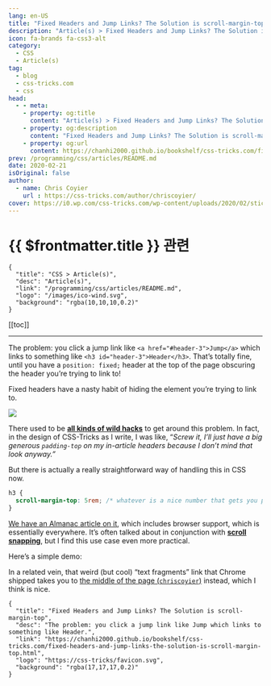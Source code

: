```yaml
---
lang: en-US
title: "Fixed Headers and Jump Links? The Solution is scroll-margin-top"
description: "Article(s) > Fixed Headers and Jump Links? The Solution is scroll-margin-top"
icon: fa-brands fa-css3-alt
category:
  - CSS
  - Article(s)
tag:
  - blog
  - css-tricks.com
  - css
head:
  - - meta:
    - property: og:title
      content: "Article(s) > Fixed Headers and Jump Links? The Solution is scroll-margin-top"
    - property: og:description
      content: "Fixed Headers and Jump Links? The Solution is scroll-margin-top"
    - property: og:url
      content: https://chanhi2000.github.io/bookshelf/css-tricks.com/fixed-headers-and-jump-links-the-solution-is-scroll-margin-top.html
prev: /programming/css/articles/README.md
date: 2020-02-21
isOriginal: false
author:
  - name: Chris Coyier
    url : https://css-tricks.com/author/chriscoyier/
cover: https://i0.wp.com/css-tricks.com/wp-content/uploads/2020/02/sticky-header.gif
---
```


# {{ $frontmatter.title }} 관련

```component VPCard
{
  "title": "CSS > Article(s)",
  "desc": "Article(s)",
  "link": "/programming/css/articles/README.md",
  "logo": "/images/ico-wind.svg",
  "background": "rgba(10,10,10,0.2)"
}
```

[[toc]]

---

<SiteInfo
  name="Fixed Headers and Jump Links? The Solution is scroll-margin-top"
  desc="The problem: you click a jump link like Jump which links to something like Header."
  url="https://css-tricks.com/fixed-headers-and-jump-links-the-solution-is-scroll-margin-top"
  logo="https://css-tricks/favicon.svg"
  preview="https://i0.wp.com/css-tricks.com/wp-content/uploads/2020/02/sticky-header.gif"/>

The problem: you click a jump link like `<a href="#header-3">Jump</a>` which links to something like `<h3 id="header-3">Header</h3>`. That’s totally fine, until you have a `position: fixed;` header at the top of the page obscuring the header you’re trying to link to!

Fixed headers have a nasty habit of hiding the element you’re trying to link to.

![](https://i0.wp.com/css-tricks.com/wp-content/uploads/2020/02/hidden-header.png?resize=482%2C177&ssl=1)

There used to be [**all kinds of wild hacks**](/css-tricks.com/hash-tag-links-padding.md) to get around this problem. In fact, in the design of CSS-Tricks as I write, I was like, “*Screw it, I’ll just have a big generous `padding-top` on my in-article headers because I don’t mind that look anyway.”*

But there is actually a really straightforward way of handling this in CSS now.

```css
h3 {
  scroll-margin-top: 5rem; /* whatever is a nice number that gets you past the header */
}
```

[<VPIcon icon="iconfont icon-css-tricks"/>We have an Almanac article on it](http://css-tricks.com/almanac/properties/s/scroll-margin/), which includes browser support, which is essentially everywhere. It’s often talked about in conjunction with [**scroll snapping**](/css-tricks.com/practical-css-scroll-snapping.md), but I find this use case even more practical.

Here’s a simple demo:

<CodePen
  user="chriscoyier"
  slug-hash="GRJpopp"
  title="scroll-margin-top and fixed headers"
  :default-tab="['css','result']"
  :theme="$isDarkmode ? 'dark': 'light'"/>

In a related vein, that weird (but cool) “text fragments” link that Chrome shipped takes you to [the middle of the page (<VPIcon icon="fa-brands fa-x-twitter"/>`chriscoyier`)](https://twitter.com/chriscoyier/status/1225199469446090752) instead, which I think is nice.

<!-- TODO: add ARTICLE CARD -->
```component VPCard
{
  "title": "Fixed Headers and Jump Links? The Solution is scroll-margin-top",
  "desc": "The problem: you click a jump link like Jump which links to something like Header.",
  "link": "https://chanhi2000.github.io/bookshelf/css-tricks.com/fixed-headers-and-jump-links-the-solution-is-scroll-margin-top.html",
  "logo": "https://css-tricks/favicon.svg",
  "background": "rgba(17,17,17,0.2)"
}
```
